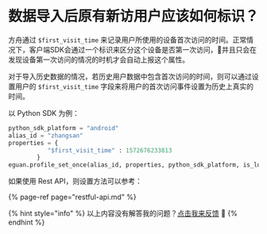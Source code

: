 # 数据导入后原有新访用户应该如何标识？

方舟通过 `$first_visit_time` 来记录用户所使用的设备首次访问的时间。正常情况下，客户端SDK会通过一个标识来区分这个设备是否第一次访问，并且只会在发现设备第一次访问的情况的时机才会自动上报这个属性。

对于导入历史数据的情况，若历史用户数据中包含首次访问的时间，则可以通过设置用户的 `$first_visit_time` 字段来将用户的首次访问事件设置为历史上真实的时间。

以 Python SDK 为例：

```python
python_sdk_platform = "android"
alias_id = "zhangsan"
properties = {
           "$first_visit_time" : 1572676233813
        }
eguan.profile_set_once(alias_id, properties, python_sdk_platform, is_login=True)
```

如果使用 Rest API，则设置方法可以参考：

{% page-ref page="restful-api.md" %}

{% hint style="info" %}
以上内容没有解答我的问题？[点击我来反馈](https://support.qq.com/products/118522/) 🚀
{% endhint %}

